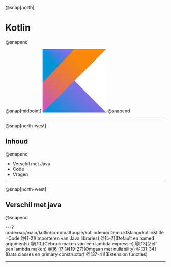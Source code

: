 @snap[north]
# Kotlin
@snapend

@snap[midpoint]
<img src="presentation/assets/logo.png" width="200" height="200" alt="Kotlin logo"/>
@snapend

---
@snap[north-west]
## Inhoud
@snapend

* Verschil met Java
* Code
* Vragen

---
@snap[north-west]
## Verschil met java
@snapend

---?code=src/main/kotlin/com/mattoopie/kotlindemo/Demo.kt&lang=kotlin&title=Code
@[1-2](Importeren van Java libraries)
@[5-7](Default en named arguments)
@[10](Gebruik maken van een lambda expressie)
@[13](Zelf een lambda maken)
@[16-17](Nullability)
@[19-27](Omgaan met nullability)
@[31-34](Data classes en primary constructor)
@[37-41](Extension functies)



---
